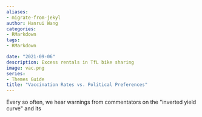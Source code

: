 ```yaml
---
aliases:
- migrate-from-jekyl
author: Hanrui Wang
categories:
- RMarkdown
tags:
- RMarkdown

date: "2021-09-06"
description: Excess rentals in TfL bike sharing
image: vac.png
series:
- Themes Guide
title: "Vaccination Rates vs. Political Preferences"
---
```



Every so often, we hear warnings from commentators on the "inverted yield curve" and its 